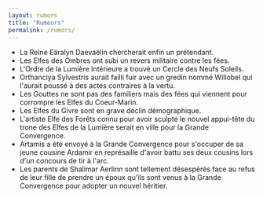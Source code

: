 ```yaml
---
layout: rumors
title: "Rumeurs"
permalink: /rumors/
---
```


- La Reine Eäralyn Daevaëlin chercherait enfin un prétendant.
- Les Elfes des Ombres ont subi un revers militaire contre les fées.
- L'Ordre de la Lumière Intérieure a trouvé un Cercle des Neufs Soleils.
- Orthanciya Sylvestris aurait failli fuir avec un gredin nommé Willobel qui l'aurait poussé à des actes contraires à la vertu.
- Les Gouttes ne sont pas des familiers mais des fées qui viennent pour corrompre les Elfes du Coeur-Marin.
- Les Elfes du Givre sont en grave déclin démographique.
- L'artiste Elfe des Forêts connu pour avoir sculpté le nouvel appui-tête du trone des Elfes de la Lumière serait en ville pour la Grande Convergence.
- Artamis a été envoyé à la Grande Convergence pour s'occuper de sa jeune cousine Ardamir en représaille d'avoir battu ses deux cousins lors d'un concours de tir à l'arc.
- Les parents de Shalimar Aerlinn sont tellement désespérés face au refus de leur fille de prendre un époux qu'ils sont venus à la Grande Convergence pour adopter un nouvel héritier. 
